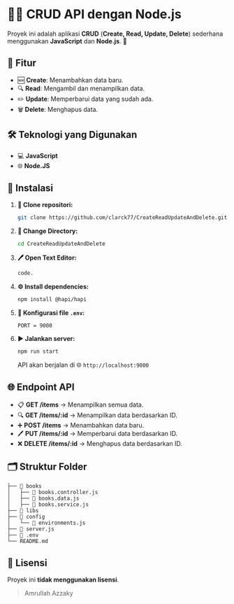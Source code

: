# 🚀✨ CRUD API dengan Node.js

Proyek ini adalah aplikasi **CRUD** (**Create, Read, Update, Delete**) sederhana menggunakan **JavaScript** dan **Node.js**. 🌟

## 🌟 Fitur
- 🆕 **Create**: Menambahkan data baru.
- 🔍 **Read**: Mengambil dan menampilkan data.
- ✏️ **Update**: Memperbarui data yang sudah ada.
- 🗑️ **Delete**: Menghapus data.

## 🛠️ Teknologi yang Digunakan
- 💻 **JavaScript**
- 🌐 **Node.JS**

## 🚀 Instalasi

1. **📂 Clone repositori:**
   ```bash
   git clone https://github.com/clarck77/CreateReadUpdateAndDelete.git
   ```

2. **📁 Change Directory:**
   ```bash
   cd CreateReadUpdateAndDelete
   ```
3. **🖊️ Open Text Editor:**
   ```bash
   code. 
   ```

4. **⚙️ Install dependencies:**
   ```bash
   npm install @hapi/hapi
   ```

5. **📝 Konfigurasi file `.env`:**
   ```env
   PORT = 9000
   ```

6. **▶️ Jalankan server:**
   ```bash
   npm run start
   ```
   API akan berjalan di 🌐 `http://localhost:9000`

## 🌐 Endpoint API

- 📋 **GET /items** → Menampilkan semua data.
- 🔍 **GET /items/:id** → Menampilkan data berdasarkan ID.
- ➕ **POST /items** → Menambahkan data baru.
- 🖊️ **PUT /items/:id** → Memperbarui data berdasarkan ID.
- ❌ **DELETE /items/:id** → Menghapus data berdasarkan ID.

## 🗂️ Struktur Folder
```
├── 📁 books
│   ├── 📄 books.controller.js
│   ├── 📄 books.data.js
│   ├── 📄 books.service.js
├── 📁 libs
├── 📁 config
│   └── 📄 environments.js
├── 📄 server.js
├── 📄 .env
└── README.md
```

## 📜 Lisensi
Proyek ini **tidak menggunakan lisensi**.


> Amrullah Azzaky
